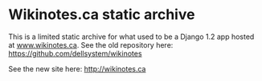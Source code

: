 # Wikinotes.ca static archive

This is a limited static archive for what used to be a Django 1.2 app
hosted at www.wikinotes.ca. See the old repository here:
<https://github.com/dellsystem/wikinotes>

See the new site here: <http://wikinotes.ca>
